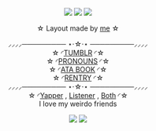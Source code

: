 <p align="center">

<img src="https://64.media.tumblr.com/4d07312c2b160198979628514b4cc066/958d2c659ee9c16c-46/s1280x1920/35c5ef68bd01ccd2e8183d1aff5cc537aeaae5ac.gifv">
<img src="https://media.discordapp.net/attachments/1013237702587580446/1418618546694656182/tribbios_userbar_1.png?ex=68cf6fba&is=68ce1e3a&hm=e0ffc6394e499e5d8c82b62034e735b4c9b3e745a1fe6f0b17f283cb88b61a19&=&format=webp&quality=lossless&width=385&height=21">
<img src="https://media.discordapp.net/attachments/1013237702587580446/1418621736978743499/tribbios_userbar_2.png?ex=68cf72b2&is=68ce2132&hm=384501611979e017ac2552bf0c7f03014793c6d14e4401fb3b27b5be1eb30e03&=&format=webp&quality=lossless&width=385&height=21">
<div align="center"

 ☆ Layout made by [me](https://www.tumblr.com/check1t/795132776455225344/tribios-tumblr-layout) ☆

⸝⸝⸝⸝───────── ⋆⋅☆⋅⋆ ─────────⸝⸝⸝⸝<br>
☆ ◜[TUMBLR](https://www.tumblr.com/check1t) ◜☆<br> ☆ ◜[PRONOUNS](https://pronouns.cc/@V1NCENSE) ◜☆<br> ☆ ◜[ATA BOOK](https://vinyl.atabook.org/) ◜☆<br> ☆ ◜[RENTRY](https://rentry.co/undyingmydeimos) ◜☆<br>
⸝⸝⸝⸝───────── ⋆⋅☆⋅⋆ ─────────⸝⸝⸝⸝<br>
☆ ◜[Yapper](https://github.com/phaexie) , [Listener](https://github.com/ToasterTheFox) , [Both](https://github.com/V1NCENSE) ◜☆<br>
I love my weirdo friends

<img src="https://media.discordapp.net/attachments/1013237702587580446/1418618545985683669/tribbios_userbar.png?ex=68cf6fba&is=68ce1e3a&hm=cf5f22fdd222c2e6c4f6c02b0f16493e0a0d323ae1f3df2afe3eab947a76e183&=&format=webp&quality=lossless&width=385&height=21">
<img src="https://media.discordapp.net/attachments/1013237702587580446/1418887094159409202/Untitled175_20250920121022.png?ex=68cfc114&is=68ce6f94&hm=944f0db3dc1e126ca96149ad9a17de1bf4296582e4e5b9a1914ee1d9b6784b60&=&format=webp&quality=lossless&width=1408&height=589">
